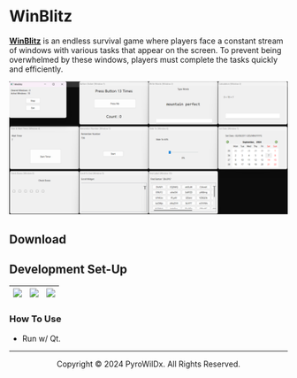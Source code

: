 # WinBlitz

[**WinBlitz**](https://github.com/PyroWilDx/WinBlitz/) is an endless survival game where players face a constant stream of windows with various tasks that appear on the screen. To prevent being overwhelmed by these windows, players must complete the tasks quickly and efficiently.

<img src=".readme/Image.png">

## Download

<div align="center">

</div>

## Development Set-Up

<div align="center">

| [<img src="https://cdn.jsdelivr.net/gh/devicons/devicon@latest/icons/cplusplus/cplusplus-original.svg" width="60"/>](https://isocpp.org/) | [<img src="https://cdn.jsdelivr.net/gh/devicons/devicon@latest/icons/qt/qt-original.svg" width="60"/>](https://www.qt.io/) | [<img src="https://cdn.jsdelivr.net/gh/devicons/devicon@latest/icons/windows8/windows8-original.svg" width="60"/>](https://www.microsoft.com/windows/) |
|---|---|---|

</div>

### How To Use

- Run w/ Qt.

---

<div align="center">
  Copyright &#169; 2024 PyroWilDx. All Rights Reserved.
</div>
